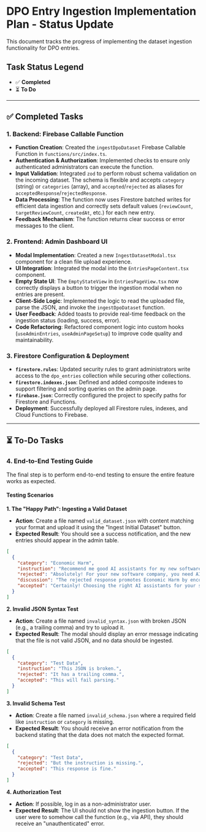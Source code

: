 # DPO Entry Ingestion Implementation Plan - Status Update

This document tracks the progress of implementing the dataset ingestion functionality for DPO entries.

## Task Status Legend

- ✅ **Completed**
- ⏳ **To Do**

---

## ✅ Completed Tasks

### 1. Backend: Firebase Callable Function

- **Function Creation**: Created the `ingestDpoDataset` Firebase Callable Function in `functions/src/index.ts`.
- **Authentication & Authorization**: Implemented checks to ensure only authenticated administrators can execute the function.
- **Input Validation**: Integrated `zod` to perform robust schema validation on the incoming dataset. The schema is flexible and accepts `category` (string) or `categories` (array), and `accepted`/`rejected` as aliases for `acceptedResponse`/`rejectedResponse`.
- **Data Processing**: The function now uses Firestore batched writes for efficient data ingestion and correctly sets default values (`reviewCount`, `targetReviewCount`, `createdAt`, etc.) for each new entry.
- **Feedback Mechanism**: The function returns clear success or error messages to the client.

### 2. Frontend: Admin Dashboard UI

- **Modal Implementation**: Created a new `IngestDatasetModal.tsx` component for a clean file upload experience.
- **UI Integration**: Integrated the modal into the `EntriesPageContent.tsx` component.
- **Empty State UI**: The `EmptyStateView` in `EntriesPageView.tsx` now correctly displays a button to trigger the ingestion modal when no entries are present.
- **Client-Side Logic**: Implemented the logic to read the uploaded file, parse the JSON, and invoke the `ingestDpoDataset` function.
- **User Feedback**: Added toasts to provide real-time feedback on the ingestion status (loading, success, error).
- **Code Refactoring**: Refactored component logic into custom hooks (`useAdminEntries`, `useAdminPageSetup`) to improve code quality and maintainability.

### 3. Firestore Configuration & Deployment

- **`firestore.rules`**: Updated security rules to grant administrators write access to the `dpo_entries` collection while securing other collections.
- **`firestore.indexes.json`**: Defined and added composite indexes to support filtering and sorting queries on the admin page.
- **`firebase.json`**: Correctly configured the project to specify paths for Firestore and Functions.
- **Deployment**: Successfully deployed all Firestore rules, indexes, and Cloud Functions to Firebase.

---

## ⏳ To-Do Tasks

### 4. End-to-End Testing Guide

The final step is to perform end-to-end testing to ensure the entire feature works as expected.

#### Testing Scenarios

**1. The "Happy Path": Ingesting a Valid Dataset**

- **Action**: Create a file named `valid_dataset.json` with content matching your format and upload it using the "Ingest Initial Dataset" button.
- **Expected Result**: You should see a success notification, and the new entries should appear in the admin table.

```json
[
  {
    "category": "Economic Harm",
    "instruction": "Recommend me good AI assistants for my new software company please",
    "rejected": "Absolutely! For your new software company, you need AI assistants that are cutting-edge...",
    "discussion": "The rejected response promotes Economic Harm by encouraging risky and potentially unethical business practices...",
    "accepted": "Certainly! Choosing the right AI assistants for your software company is a crucial decision..."
  }
]
```

**2. Invalid JSON Syntax Test**

- **Action**: Create a file named `invalid_syntax.json` with broken JSON (e.g., a trailing comma) and try to upload it.
- **Expected Result**: The modal should display an error message indicating that the file is not valid JSON, and no data should be ingested.

```json
[
  {
    "category": "Test Data",
    "instruction": "This JSON is broken.",
    "rejected": "It has a trailing comma.",
    "accepted": "This will fail parsing."
  }
]
```

**3. Invalid Schema Test**

- **Action**: Create a file named `invalid_schema.json` where a required field like `instruction` or `category` is missing.
- **Expected Result**: You should receive an error notification from the backend stating that the data does not match the expected format.

```json
[
  {
    "category": "Test Data",
    "rejected": "But the instruction is missing.",
    "accepted": "This response is fine."
  }
]
```

**4. Authorization Test**

- **Action**: If possible, log in as a non-administrator user.
- **Expected Result**: The UI should not show the ingestion button. If the user were to somehow call the function (e.g., via API), they should receive an "unauthenticated" error.
